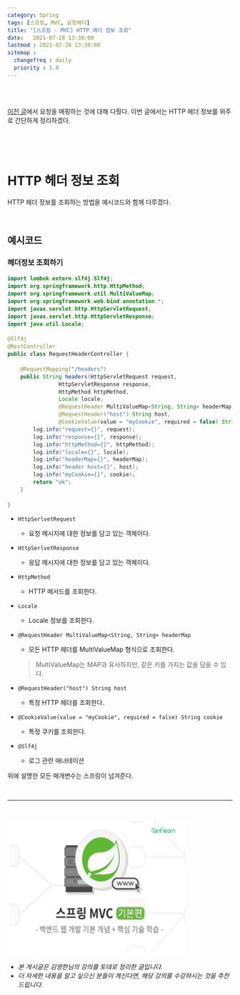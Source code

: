 ```yaml
---
category: Spring
tags: [스프링, MVC, 요청헤더]
title: "[스프링 - MVC] HTTP 헤더 정보 조회"
date:   2021-07-28 13:30:00 
lastmod : 2021-07-28 13:30:00
sitemap :
  changefreq : daily
  priority : 1.0
---
```


<br/><br/>

[이전 글](https://taegyunwoo.github.io/spring/SPRING_MVC_RequestMapping_AnnotationX)에서 요청을 매핑하는 것에 대해 다뤘다. 이번 글에서는 HTTP 헤더 정보를 위주로 간단하게 정리하겠다.

<br><br><br>

# HTTP 헤더 정보 조회

HTTP 헤더 정보를 조회하는 방법을 예시코드와 함께 다루겠다.

<br>

## 예시코드

### 헤더정보 조회하기

```java
import lombok.extern.slf4j.Slf4j;
import org.springframework.http.HttpMethod;
import org.springframework.util.MultiValueMap;
import org.springframework.web.bind.annotation.*;
import javax.servlet.http.HttpServletRequest;
import javax.servlet.http.HttpServletResponse;
import java.util.Locale;

@Slf4j
@RestController
public class RequestHeaderController {

	@RequestMapping("/headers")
	public String headers(HttpServletRequest request,
				HttpServletResponse response,
				HttpMethod httpMethod,
				Locale locale,
				@RequestHeader MultiValueMap<String, String> headerMap,
				@RequestHeader("host") String host,
				@CookieValue(value = "myCookie", required = false) String cookie) {
		log.info("request={}", request);
		log.info("response={}", response);
		log.info("httpMethod={}", httpMethod);
		log.info("locale={}", locale);
		log.info("headerMap={}", headerMap);
		log.info("header host={}", host);
		log.info("myCookie={}", cookie);
		return "ok";
	}

}
```

- `HttpSerlvetRequest`
    - 요청 메시지에 대한 정보를 담고 있는 객체이다.
- `HttpSerlvetResponse`
    - 응답 메시지에 대한 정보를 담고 있는 객체이다.
- `HttpMethod`
    - HTTP 메서드를 조회한다.
- `Locale`
    - Locale 정보를 조회한다.
- `@RequestHeader MultiValueMap<String, String> headerMap`
    - 모든 HTTP 헤더를 MultiValueMap 형식으로 조회한다.

    > MultiValueMap는 MAP과 유사하지만, 같은 키를 가지는 값을 담을 수 있다.

- `@RequestHeader("host") String host`
    - 특정 HTTP 헤더를 조회한다.
- `@CookieValue(value = "myCookie", required = false) String cookie`
    - 특정 쿠키를 조회한다.
- `@Slf4j`
    - 로그 관련 애너테이션

위에 설명한 모든 매개변수는 스프링이 넘겨준다.

<br>

---

<br>

<a href="https://inf.run/RfTn"><img src="/assets/img/Inflearn_Spring_MVC1/Logo.png" width="400px" height="300px"></a>

- *본 게시글은 김영한님의 강의를 토대로 정리한 글입니다.*
- *더 자세한 내용을 알고 싶으신 분들이 계신다면, 해당 강의를 수강하시는 것을 추천드립니다.*